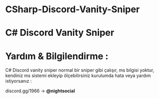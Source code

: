 # CSharp-Discord-Vanity-Sniper

# C# Discord Vanity Sniper

# Yardım & Bilgilendirme :

C# Discord vanity sniper normal bir sniper gibi çalışır, ms bilgisi yoktur, kendiniz ms sistemi ekleyip ölçebilirsiniz kurulumda hata veya yardım istiyorsanız :

discord.gg/1966 -> **@nightsocial**
